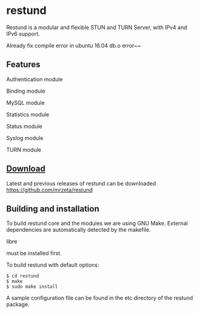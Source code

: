 # restund

Restund is a modular and flexible STUN and TURN Server, with IPv4 and IPv6 support.

Already fix compile error in ubuntu 16.04 db.o error~~ 

## Features

Authentication module

Binding module

MySQL module

Statistics module

Status module

Syslog module

TURN module

## [Download](http://www.creytiv.com/pub)

Latest and previous releases of restund can be downloaded https://github.com/mrzeta/restund

## Building and installation

To build restund core and the modules we are using GNU Make. External dependencies are automatically detected by the makefile. 

libre

must be installed first.

To build restund with default options:

```
$ cd restund
$ make
$ sudo make install
```

A sample configuration file can be found in the etc directory of the restund package.